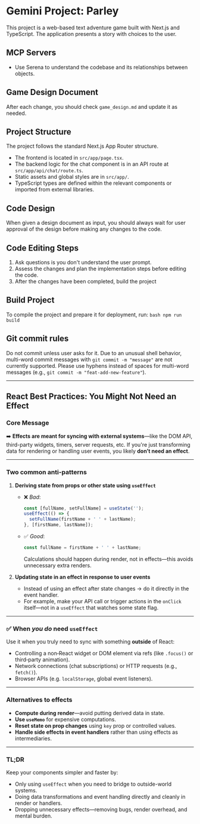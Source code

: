 # Gemini Project: Parley

This project is a web-based text adventure game built with Next.js and TypeScript. The application presents a story with choices to the user.

## MCP Servers

- Use Serena to understand the codebase and its relationships between objects.

## Game Design Document

After each change, you should check `game_design.md` and update it as needed.

## Project Structure

The project follows the standard Next.js App Router structure.

-   The frontend is located in `src/app/page.tsx`.
-   The backend logic for the chat component is in an API route at `src/app/api/chat/route.ts`.
-   Static assets and global styles are in `src/app/`.
-   TypeScript types are defined within the relevant components or imported from external libraries.

## Code Design

When given a design document as input, you should always wait for user approval of the design before making any changes to the code.

## Code Editing Steps

1. Ask questions is you don't understand the user prompt. 
2. Assess the changes and plan the implementation steps before editing the code.
3. After the changes have been completed, build the project

## Build Project
To compile the project and prepare it for deployment, run:
    ```bash
    npm run build
    ```

## Git commit rules

Do not commit unless user asks for it.
Due to an unusual shell behavior, multi-word commit messages with `git commit -m "message"` are not currently supported. Please use hyphens instead of spaces for multi-word messages (e.g., `git commit -m "feat-add-new-feature"`).

---

## React Best Practices: You Might Not Need an Effect

### Core Message

➡️ **Effects are meant for syncing with external systems**—like the DOM API, third-party widgets, timers, server requests, etc. If you're just transforming data for rendering or handling user events, you likely **don’t need an effect**.

---

### Two common anti-patterns

1.  **Deriving state from props or other state using `useEffect`**

    *   ❌ *Bad*:

        ```js
        const [fullName, setFullName] = useState('');
        useEffect(() => {
          setFullName(firstName + ' ' + lastName);
        }, [firstName, lastName]);
        ```
    *   ✅ *Good*:

        ```js
        const fullName = firstName + ' ' + lastName;
        ```

        Calculations should happen during render, not in effects—this avoids unnecessary extra renders.

2.  **Updating state in an effect in response to user events**

    *   Instead of using an effect after state changes → do it directly in the event handler.
    *   For example, make your API call or trigger actions in the `onClick` itself—not in a `useEffect` that watches some state flag.

---

### ✅ When *you do* need `useEffect`

Use it when you truly need to sync with something **outside** of React:

*   Controlling a non‑React widget or DOM element via refs (like `.focus()` or third‑party animation).
*   Network connections (chat subscriptions) or HTTP requests (e.g., `fetch()`).
*   Browser APIs (e.g. `localStorage`, global event listeners).

---

### Alternatives to effects

*   **Compute during render**—avoid putting derived data in state.
*   **Use `useMemo`** for expensive computations.
*   **Reset state on prop changes** using `key` prop or controlled values.
*   **Handle side effects in event handlers** rather than using effects as intermediaries.

---

### TL;DR

Keep your components simpler and faster by:

*   Only using `useEffect` when you need to bridge to outside-world systems.
*   Doing data transformations and event handling directly and cleanly in render or handlers.
*   Dropping unnecessary effects—removing bugs, render overhead, and mental burden.